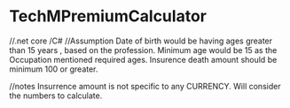 # TechMPremiumCalculator
//.net core /C#
//Assumption
Date of birth would be having ages greater than 15 years , based on the profession.
Minimum age would be 15 as the Occupation mentioned required ages.
Insurence death amount should be minimum 100 or greater.

//notes
Insurrence amount is not specific to any CURRENCY.
Will consider the numbers to calculate.
